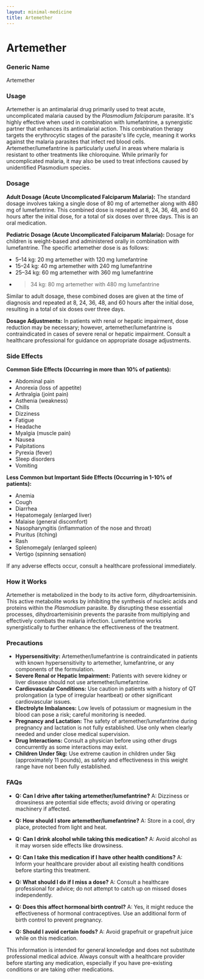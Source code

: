 ```yaml
---
layout: minimal-medicine
title: Artemether
---
```


# Artemether
### Generic Name
Artemether

### Usage
Artemether is an antimalarial drug primarily used to treat acute, uncomplicated malaria caused by the *Plasmodium falciparum* parasite.  It's highly effective when used in combination with lumefantrine, a synergistic partner that enhances its antimalarial action.  This combination therapy targets the erythrocytic stages of the parasite's life cycle, meaning it works against the malaria parasites that infect red blood cells.  Artemether/lumefantrine is particularly useful in areas where malaria is resistant to other treatments like chloroquine.  While primarily for uncomplicated malaria, it may also be used to treat infections caused by unidentified Plasmodium species.

### Dosage

**Adult Dosage (Acute Uncomplicated Falciparum Malaria):**  The standard dosage involves taking a single dose of 80 mg of artemether along with 480 mg of lumefantrine. This combined dose is repeated at 8, 24, 36, 48, and 60 hours after the initial dose, for a total of six doses over three days.  This is an oral medication.


**Pediatric Dosage (Acute Uncomplicated Falciparum Malaria):**  Dosage for children is weight-based and administered orally in combination with lumefantrine. The specific artemether dose is as follows:


* 5–14 kg: 20 mg artemether with 120 mg lumefantrine
* 15–24 kg: 40 mg artemether with 240 mg lumefantrine
* 25–34 kg: 60 mg artemether with 360 mg lumefantrine
* >34 kg: 80 mg artemether with 480 mg lumefantrine

Similar to adult dosage, these combined doses are given at the time of diagnosis and repeated at 8, 24, 36, 48, and 60 hours after the initial dose, resulting in a total of six doses over three days.


**Dosage Adjustments:**  In patients with renal or hepatic impairment, dose reduction may be necessary; however, artemether/lumefantrine is contraindicated in cases of severe renal or hepatic impairment.  Consult a healthcare professional for guidance on appropriate dosage adjustments.

### Side Effects

**Common Side Effects (Occurring in more than 10% of patients):**

* Abdominal pain
* Anorexia (loss of appetite)
* Arthralgia (joint pain)
* Asthenia (weakness)
* Chills
* Dizziness
* Fatigue
* Headache
* Myalgia (muscle pain)
* Nausea
* Palpitations
* Pyrexia (fever)
* Sleep disorders
* Vomiting

**Less Common but Important Side Effects (Occurring in 1-10% of patients):**

* Anemia
* Cough
* Diarrhea
* Hepatomegaly (enlarged liver)
* Malaise (general discomfort)
* Nasopharyngitis (inflammation of the nose and throat)
* Pruritus (itching)
* Rash
* Splenomegaly (enlarged spleen)
* Vertigo (spinning sensation)

If any adverse effects occur, consult a healthcare professional immediately.


### How it Works

Artemether is metabolized in the body to its active form, dihydroartemisinin.  This active metabolite works by inhibiting the synthesis of nucleic acids and proteins within the *Plasmodium* parasite. By disrupting these essential processes, dihydroartemisinin prevents the parasite from multiplying and effectively combats the malaria infection. Lumefantrine works synergistically to further enhance the effectiveness of the treatment.

### Precautions

* **Hypersensitivity:** Artemether/lumefantrine is contraindicated in patients with known hypersensitivity to artemether, lumefantrine, or any components of the formulation.
* **Severe Renal or Hepatic Impairment:**  Patients with severe kidney or liver disease should not use artemether/lumefantrine.
* **Cardiovascular Conditions:** Use caution in patients with a history of QT prolongation (a type of irregular heartbeat) or other significant cardiovascular issues.
* **Electrolyte Imbalances:**  Low levels of potassium or magnesium in the blood can pose a risk; careful monitoring is needed.
* **Pregnancy and Lactation:**  The safety of artemether/lumefantrine during pregnancy and lactation is not fully established.  Use only when clearly needed and under close medical supervision.
* **Drug Interactions:** Consult a physician before using other drugs concurrently as some interactions may exist.
* **Children Under 5kg:**  Use extreme caution in children under 5kg (approximately 11 pounds), as safety and effectiveness in this weight range have not been fully established.


### FAQs

* **Q: Can I drive after taking artemether/lumefantrine?** A: Dizziness or drowsiness are potential side effects; avoid driving or operating machinery if affected.

* **Q: How should I store artemether/lumefantrine?** A: Store in a cool, dry place, protected from light and heat.

* **Q: Can I drink alcohol while taking this medication?** A: Avoid alcohol as it may worsen side effects like drowsiness.

* **Q: Can I take this medication if I have other health conditions?** A: Inform your healthcare provider about all existing health conditions before starting this treatment.

* **Q: What should I do if I miss a dose?** A: Consult a healthcare professional for advice; do not attempt to catch up on missed doses independently.

* **Q: Does this affect hormonal birth control?** A: Yes, it might reduce the effectiveness of hormonal contraceptives.  Use an additional form of birth control to prevent pregnancy.

* **Q:  Should I avoid certain foods?**  A:  Avoid grapefruit or grapefruit juice while on this medication.

This information is intended for general knowledge and does not substitute professional medical advice.  Always consult with a healthcare provider before starting any medication, especially if you have pre-existing conditions or are taking other medications.
